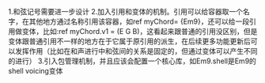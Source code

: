 1.和弦记号需要进一步设计
2.加入引用和变体的机制。引用可以给容器取一个名字，在其他地方通过名称引用该容器，如ref myChord= {Em9}，还可以给一段引用做变体，比如:ref myChord.v1 = (E G B)，这看起来跟普通的引用没区别，但是变体跟普通引用不一样的地方在于它属于原引用的派生，在后续更多功能更新后可以发挥作用（比如在和声进行中和弦间的关系是固定的，但通过变体可以产生不同的进行）
3.引入包管理机制，并且应该会配置一个核心库，如Em9.shell是Em9的shell voicing变体